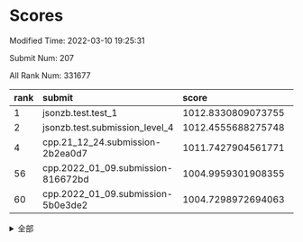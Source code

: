 # Scores

Modified Time: 2022-03-10 19:25:31

Submit Num: 207

All Rank Num: 331677

| rank |               submit               |       score        |       sigma        | pk_num |
| :--- | :--------------------------------- | :----------------- | :----------------- | :----- |
| 1    | jsonzb.test.test_1                 | 1012.8330809073755 | 0.7998635523249709 | 6406   |
| 2    | jsonzb.test.submission_level_4     | 1012.4555688275748 | 0.7850621064744964 | 6410   |
| 4    | cpp.21_12_24.submission-2b2ea0d7   | 1011.7427904561771 | 0.8015893576544874 | 6410   |
| 56   | cpp.2022_01_09.submission-816672bd | 1004.9959301908355 | 0.7118227744787213 | 6409   |
| 60   | cpp.2022_01_09.submission-5b0e3de2 | 1004.7298972694063 | 0.7139758891956869 | 6407   |


<details>
<summary>全部</summary>

| rank |                 submit                 |       score        |       sigma        | pk_num |
| :--- | :------------------------------------- | :----------------- | :----------------- | :----- |
| 1    | jsonzb.test.test_1                     | 1012.8330809073755 | 0.7998635523249709 | 6406   |
| 2    | jsonzb.test.submission_level_4         | 1012.4555688275748 | 0.7850621064744964 | 6410   |
| 3    | gobigger.level_3.submission_level_3_14 | 1011.8288864342386 | 0.7710070189839059 | 6407   |
| 4    | cpp.21_12_24.submission-2b2ea0d7       | 1011.7427904561771 | 0.8015893576544874 | 6410   |
| 5    | gobigger.level_3.submission_level_3_41 | 1011.3392681618051 | 0.7585215545556868 | 6407   |
| 6    | gobigger.level_3.submission_level_3_25 | 1011.2940083702346 | 0.7945408275398071 | 6406   |
| 7    | gobigger.level_3.submission_level_3_45 | 1011.2849602859033 | 0.7678617641838655 | 6415   |
| 8    | gobigger.level_3.submission_level_3_17 | 1011.0835703543855 | 0.7656650194968138 | 6406   |
| 9    | gobigger.level_3.submission_level_3_23 | 1011.0446566634373 | 0.748052585021044  | 6409   |
| 10   | gobigger.level_3.submission_level_3_6  | 1010.7775621244539 | 0.7456650325810953 | 6415   |
| 11   | gobigger.level_3.submission_level_3_38 | 1010.724650324075  | 0.7452329812866191 | 6411   |
| 12   | gobigger.level_3.submission_level_3_49 | 1010.7004828916517 | 0.781399783930914  | 6410   |
| 13   | gobigger.level_3.submission_level_3_46 | 1010.6950217572734 | 0.7495267113056686 | 6412   |
| 14   | gobigger.level_3.submission_level_3_8  | 1010.648839415221  | 0.7454154249706811 | 6415   |
| 15   | gobigger.level_3.submission_level_3_39 | 1010.6437272583657 | 0.75194451890253   | 6413   |
| 16   | gobigger.level_3.submission_level_3_13 | 1010.5173484703458 | 0.7530356292104317 | 6410   |
| 17   | gobigger.level_3.submission_level_3_0  | 1010.4423610177839 | 0.7614572902603015 | 6406   |
| 18   | gobigger.level_3.submission_level_3_11 | 1010.3465710687324 | 0.7537764610610203 | 6409   |
| 19   | gobigger.level_3.submission_level_3_2  | 1010.3005984147367 | 0.7502066568157036 | 6405   |
| 20   | gobigger.level_3.submission_level_3_35 | 1010.2980612821882 | 0.7500078885883634 | 6408   |
| 21   | gobigger.level_3.submission_level_3_19 | 1010.2817983905161 | 0.7576505505403421 | 6408   |
| 22   | gobigger.level_3.submission_level_3_48 | 1010.2685331348875 | 0.7765585782486897 | 6405   |
| 23   | gobigger.level_3.submission_level_3_1  | 1010.1748164780321 | 0.7813089652928589 | 6403   |
| 24   | gobigger.level_3.submission_level_3_36 | 1010.1552519620211 | 0.7774363685996007 | 6410   |
| 25   | gobigger.level_3.submission_level_3_31 | 1010.1233567495591 | 0.7785894922235788 | 6410   |
| 26   | gobigger.level_3.submission_level_3_12 | 1010.0612525519488 | 0.7634159876473381 | 6411   |
| 27   | gobigger.level_3.submission_level_3_26 | 1010.0350105223932 | 0.7742702079494562 | 6410   |
| 28   | gobigger.level_3.submission_level_3_7  | 1009.9963706055997 | 0.7569562189393731 | 6412   |
| 29   | gobigger.level_3.submission_level_3_22 | 1009.9643769760974 | 0.7473452530222596 | 6409   |
| 30   | gobigger.level_3.submission_level_3_9  | 1009.9636035559504 | 0.7638743974719748 | 6411   |
| 31   | gobigger.level_3.submission_level_3_37 | 1009.9594953093836 | 0.795995826356427  | 6416   |
| 32   | gobigger.level_3.submission_level_3_5  | 1009.9394319989733 | 0.7563420943681212 | 6411   |
| 33   | gobigger.level_3.submission_level_3_44 | 1009.9037818695568 | 0.7453833242772482 | 6408   |
| 34   | gobigger.level_3.submission_level_3_43 | 1009.8859311898625 | 0.7882959536526122 | 6413   |
| 35   | gobigger.level_3.submission_level_3_10 | 1009.852339646423  | 0.7511875650157703 | 6412   |
| 36   | gobigger.level_3.submission_level_3_30 | 1009.8310481140478 | 0.7550017031339112 | 6411   |
| 37   | gobigger.level_3.submission_level_3_24 | 1009.8027649811199 | 0.7531901315101538 | 6415   |
| 38   | gobigger.level_3.submission_level_3_28 | 1009.8016075147842 | 0.746215676694143  | 6410   |
| 39   | gobigger.level_3.submission_level_3_16 | 1009.7040689722074 | 0.7328599002940066 | 6407   |
| 40   | gobigger.level_3.submission_level_3_4  | 1009.6625700563574 | 0.7576694181105931 | 6411   |
| 41   | gobigger.level_3.submission_level_3_40 | 1009.5731172992997 | 0.7629664315124693 | 6407   |
| 42   | gobigger.level_3.submission_level_3_42 | 1009.4690845357461 | 0.7613919265644107 | 6406   |
| 43   | gobigger.level_3.submission_level_3_15 | 1009.4032457192197 | 0.7547365207701232 | 6408   |
| 44   | gobigger.level_3.submission_level_3_29 | 1009.2945204897994 | 0.7657723959004337 | 6405   |
| 45   | gobigger.level_3.submission_level_3_32 | 1009.2013751368168 | 0.7452595462469148 | 6402   |
| 46   | gobigger.level_3.submission_level_3_21 | 1009.171335618475  | 0.7570967070711618 | 6408   |
| 47   | gobigger.level_3.submission_level_3_34 | 1009.1245034347486 | 0.746000983779985  | 6407   |
| 48   | gobigger.level_3.submission_level_3_27 | 1009.1058621078216 | 0.7634043012536165 | 6410   |
| 49   | gobigger.level_3.submission_level_3_33 | 1008.9819529022924 | 0.755375006852489  | 6408   |
| 50   | gobigger.level_3.submission_level_3_3  | 1008.5325801316252 | 0.7612224198180201 | 6409   |
| 51   | gobigger.level_3.submission_level_3_18 | 1008.5062821167053 | 0.7519930826851647 | 6405   |
| 52   | gobigger.level_3.submission_level_3_20 | 1008.294178437491  | 0.7284046308519909 | 6412   |
| 53   | gobigger.level_3.submission_level_3_47 | 1008.2938246366369 | 0.7477548752376737 | 6409   |
| 54   | gobigger.level_1.submission_level_1_26 | 1005.5090936776384 | 0.7137675711311285 | 6406   |
| 55   | gobigger.level_1.submission_level_1_39 | 1005.0281761022637 | 0.7303461081878734 | 6409   |
| 56   | cpp.2022_01_09.submission-816672bd     | 1004.9959301908355 | 0.7118227744787213 | 6409   |
| 57   | gobigger.level_1.submission_level_1_16 | 1004.896166748366  | 0.737172193595026  | 6412   |
| 58   | gobigger.level_1.submission_level_1_29 | 1004.8278165134733 | 0.7232696334053551 | 6408   |
| 59   | gobigger.level_1.submission_level_1_19 | 1004.7518911182954 | 0.7297192957963372 | 6415   |
| 60   | cpp.2022_01_09.submission-5b0e3de2     | 1004.7298972694063 | 0.7139758891956869 | 6407   |
| 61   | gobigger.level_1.submission_level_1_17 | 1004.5406734248872 | 0.7200766956671001 | 6411   |
| 62   | gobigger.level_1.submission_level_1_46 | 1004.4475620044614 | 0.7285221405852755 | 6409   |
| 63   | gobigger.level_1.submission_level_1_4  | 1004.2686954170856 | 0.7162601662265745 | 6409   |
| 64   | gobigger.level_1.submission_level_1_49 | 1004.2470992183027 | 0.7125563712745665 | 6412   |
| 65   | gobigger.level_1.submission_level_1_20 | 1004.1648433771979 | 0.7117961269886941 | 6405   |
| 66   | gobigger.level_1.submission_level_1_43 | 1004.1270159384044 | 0.7173176816130784 | 6412   |
| 67   | gobigger.level_1.submission_level_1_6  | 1004.0333703200495 | 0.7184347444473528 | 6409   |
| 68   | gobigger.level_1.submission_level_1_18 | 1004.0235329601499 | 0.7167149610074063 | 6411   |
| 69   | gobigger.level_1.submission_level_1_11 | 1003.9643570645289 | 0.7183818955027028 | 6408   |
| 70   | gobigger.level_1.submission_level_1_9  | 1003.9419741882041 | 0.7176216199779705 | 6411   |
| 71   | gobigger.level_1.submission_level_1_32 | 1003.8784792391696 | 0.7245068613344503 | 6410   |
| 72   | gobigger.level_1.submission_level_1_2  | 1003.8459707239416 | 0.7384850969529267 | 6409   |
| 73   | gobigger.level_1.submission_level_1_28 | 1003.8259022973265 | 0.7132896231018618 | 6408   |
| 74   | gobigger.level_1.submission_level_1_12 | 1003.7923748375201 | 0.7213425721386854 | 6411   |
| 75   | gobigger.level_1.submission_level_1_44 | 1003.7826792059436 | 0.7181461523874018 | 6409   |
| 76   | gobigger.level_1.submission_level_1_25 | 1003.7215443142575 | 0.7277791729671954 | 6409   |
| 77   | gobigger.level_1.submission_level_1_15 | 1003.718914139151  | 0.7269025623219505 | 6406   |
| 78   | gobigger.level_1.submission_level_1_27 | 1003.6642718943017 | 0.7269758873396249 | 6406   |
| 79   | gobigger.level_1.submission_level_1_37 | 1003.6466662536025 | 0.7204726323384645 | 6410   |
| 80   | gobigger.level_1.submission_level_1_45 | 1003.5814527614069 | 0.705060405919253  | 6405   |
| 81   | gobigger.level_1.submission_level_1_8  | 1003.5593537357806 | 0.7223258952813781 | 6406   |
| 82   | gobigger.level_1.submission_level_1_48 | 1003.466948150956  | 0.711613246343604  | 6411   |
| 83   | gobigger.level_1.submission_level_1_5  | 1003.4221001627683 | 0.7061208191657777 | 6405   |
| 84   | gobigger.level_1.submission_level_1_7  | 1003.328978233457  | 0.7080499054327271 | 6412   |
| 85   | gobigger.level_1.submission_level_1_42 | 1003.2425666311196 | 0.7112105478895624 | 6409   |
| 86   | gobigger.level_1.submission_level_1_14 | 1003.2185208947113 | 0.7233606469009013 | 6413   |
| 87   | gobigger.level_1.submission_level_1_31 | 1003.133016575725  | 0.7249352212444633 | 6410   |
| 88   | gobigger.level_1.submission_level_1_36 | 1003.1193152540114 | 0.720680703708975  | 6406   |
| 89   | gobigger.level_1.submission_level_1_33 | 1003.0406425888457 | 0.7167121980853717 | 6406   |
| 90   | gobigger.level_1.submission_level_1_35 | 1003.0016140724939 | 0.700906536110126  | 6410   |
| 91   | gobigger.level_1.submission_level_1_30 | 1002.9947032468764 | 0.7198546379839361 | 6410   |
| 92   | gobigger.level_1.submission_level_1_40 | 1002.953608553309  | 0.7031971646418701 | 6409   |
| 93   | gobigger.level_1.submission_level_1_41 | 1002.8371365189149 | 0.7057215128259883 | 6406   |
| 94   | gobigger.level_1.submission_level_1_21 | 1002.7830680876274 | 0.7103603985135364 | 6412   |
| 95   | gobigger.level_1.submission_level_1_3  | 1002.7293481873706 | 0.7229723171723722 | 6409   |
| 96   | gobigger.level_1.submission_level_1_24 | 1002.7192195145934 | 0.7183108599666912 | 6409   |
| 97   | gobigger.level_1.submission_level_1_13 | 1002.4501451517002 | 0.7174860217583637 | 6411   |
| 98   | gobigger.level_1.submission_level_1_34 | 1002.4316066123262 | 0.7109818866311508 | 6407   |
| 99   | gobigger.level_1.submission_level_1_10 | 1002.3665947002457 | 0.7129508619080871 | 6410   |
| 100  | gobigger.level_1.submission_level_1_22 | 1002.3087680849096 | 0.7183359738828535 | 6409   |
| 101  | gobigger.level_1.submission_level_1_1  | 1002.2678896755295 | 0.7181369693081793 | 6417   |
| 102  | gobigger.level_1.submission_level_1_23 | 1002.088553630824  | 0.7054218019079262 | 6411   |
| 103  | gobigger.level_1.submission_level_1_0  | 1002.0557461126608 | 0.7198946275803103 | 6412   |
| 104  | gobigger.level_1.submission_level_1_38 | 1001.8447903054283 | 0.7112761283467463 | 6408   |
| 105  | gobigger.level_1.submission_level_1_47 | 1001.6968978994436 | 0.7174718882793967 | 6412   |
| 106  | gobigger.random.submission_random_15   | 997.8068372054441  | 0.7135802665793736 | 6410   |
| 107  | gobigger.random.submission_random_46   | 997.7161581555928  | 0.7086498086278209 | 6409   |
| 108  | gobigger.random.submission_random_33   | 997.2644578900458  | 0.7059774700079452 | 6409   |
| 109  | gobigger.random.submission_random_11   | 996.9886452591869  | 0.7137906625295796 | 6407   |
| 110  | gobigger.random.submission_random_43   | 996.9526147519464  | 0.6996938709438582 | 6404   |
| 111  | gobigger.random.submission_random_5    | 996.7161695642291  | 0.7112575533376766 | 6408   |
| 112  | gobigger.random.submission_random_48   | 996.6506216467976  | 0.7163239353171323 | 6406   |
| 113  | gobigger.random.submission_random_25   | 996.4696458024724  | 0.707008349314344  | 6405   |
| 114  | gobigger.random.submission_random_32   | 996.4445762433801  | 0.7291999873270205 | 6397   |
| 115  | gobigger.random.submission_random_22   | 996.406241267009   | 0.7087097660686014 | 6409   |
| 116  | gobigger.random.submission_random_49   | 996.357791717455   | 0.7116749029597472 | 6410   |
| 117  | gobigger.random.submission_random_12   | 996.3154323448981  | 0.7077980516971099 | 6412   |
| 118  | gobigger.random.submission_random_18   | 996.2703251573917  | 0.7165886506206434 | 6413   |
| 119  | gobigger.random.submission_random_24   | 996.246632881597   | 0.7325309796445159 | 6411   |
| 120  | gobigger.random.submission_random_9    | 996.239653219155   | 0.7071762526350418 | 6408   |
| 121  | gobigger.random.submission_random_0    | 996.2117591233467  | 0.7005423908931068 | 6413   |
| 122  | gobigger.random.submission_random_47   | 996.1621635429922  | 0.7111878613687355 | 6410   |
| 123  | gobigger.random.submission_random_6    | 996.1620518198408  | 0.7161910982844445 | 6409   |
| 124  | gobigger.random.submission_random_30   | 996.1568591414253  | 0.7166033158218971 | 6408   |
| 125  | gobigger.random.submission_random_44   | 996.0957611591004  | 0.7249058586801063 | 6409   |
| 126  | gobigger.random.submission_random_42   | 996.0822798651673  | 0.712772075724406  | 6409   |
| 127  | gobigger.random.submission_random_36   | 996.02885776285    | 0.7225210461718887 | 6407   |
| 128  | gobigger.random.submission_random_45   | 995.9725795278611  | 0.6980749485874962 | 6408   |
| 129  | gobigger.random.submission_random_19   | 995.9453092996476  | 0.7052031324050734 | 6412   |
| 130  | gobigger.random.submission_random_23   | 995.9433114250222  | 0.7175447590446364 | 6415   |
| 131  | gobigger.random.submission_random_27   | 995.9364069243569  | 0.717984619637829  | 6408   |
| 132  | gobigger.random.submission_random_31   | 995.9060416630323  | 0.7043034444906662 | 6414   |
| 133  | gobigger.random.submission_random_17   | 995.8883717881629  | 0.7171457746346861 | 6405   |
| 134  | gobigger.random.submission_random_37   | 995.8712941824994  | 0.7010482404001754 | 6409   |
| 135  | gobigger.random.submission_random_13   | 995.8688656970479  | 0.7183420674759906 | 6406   |
| 136  | gobigger.random.submission_random_41   | 995.8587998100115  | 0.7114117277409792 | 6409   |
| 137  | gobigger.random.submission_random_21   | 995.7333286091001  | 0.7122426404212265 | 6411   |
| 138  | gobigger.random.submission_random_8    | 995.6928868988425  | 0.7165705264245447 | 6413   |
| 139  | gobigger.random.submission_random_2    | 995.6387144259313  | 0.7016448160026397 | 6414   |
| 140  | gobigger.random.submission_random_38   | 995.5909569615044  | 0.7342890398314973 | 6415   |
| 141  | gobigger.random.submission_random_1    | 995.5322156120444  | 0.7113445680978234 | 6404   |
| 142  | gobigger.random.submission_random_39   | 995.5138491016268  | 0.7100215565518234 | 6407   |
| 143  | gobigger.random.submission_random_26   | 995.4841752731304  | 0.7101060912464368 | 6407   |
| 144  | gobigger.random.submission_random_29   | 995.4220252436054  | 0.7036636572111902 | 6407   |
| 145  | gobigger.random.submission_random_4    | 995.2876876659781  | 0.7039317000103785 | 6403   |
| 146  | gobigger.random.submission_random_16   | 995.2727442432183  | 0.7108653307346331 | 6411   |
| 147  | gobigger.random.submission_random_7    | 995.2121231532723  | 0.7111221036833741 | 6409   |
| 148  | gobigger.random.submission_random_20   | 995.2015190462372  | 0.7128786523166005 | 6409   |
| 149  | gobigger.random.submission_random_40   | 995.1858527695424  | 0.7210217623730214 | 6409   |
| 150  | gobigger.random.submission_random_14   | 995.1697536851138  | 0.715579600258222  | 6406   |
| 151  | gobigger.random.submission_random_34   | 995.1277260526614  | 0.7139359406830804 | 6414   |
| 152  | gobigger.random.submission_random_10   | 995.109693115877   | 0.7091104978238187 | 6410   |
| 153  | gobigger.random.submission_random_35   | 994.9444193616552  | 0.7225719998544349 | 6412   |
| 154  | gobigger.random.submission_random_3    | 994.6224657233789  | 0.7236666962134158 | 6415   |
| 155  | gobigger.random.submission_random_28   | 994.2695377006327  | 0.7167504384845546 | 6414   |
| 156  | gobigger.level_2.submission_level_2_33 | 993.6743866917703  | 0.7397356309035901 | 6409   |
| 157  | gobigger.level_2.submission_level_2_5  | 993.5301868687435  | 0.7528519888790346 | 6407   |
| 158  | gobigger.level_2.submission_level_2_2  | 993.5082450010875  | 0.7249290316132634 | 6408   |
| 159  | gobigger.level_2.submission_level_2_41 | 993.3978411626074  | 0.7341624573613471 | 6405   |
| 160  | gobigger.level_2.submission_level_2_19 | 993.3695670572388  | 0.7446269296595801 | 6408   |
| 161  | gobigger.level_2.submission_level_2_11 | 993.1913006708127  | 0.7364892872657277 | 6404   |
| 162  | gobigger.level_2.submission_level_2_9  | 993.0288013778222  | 0.7341607618895302 | 6413   |
| 163  | gobigger.level_2.submission_level_2_18 | 993.0268194813796  | 0.739932974310868  | 6411   |
| 164  | gobigger.level_2.submission_level_2_48 | 992.824374304813   | 0.7410936380232961 | 6408   |
| 165  | gobigger.level_2.submission_level_2_32 | 992.7196469024142  | 0.7356764643736059 | 6407   |
| 166  | gobigger.level_2.submission_level_2_8  | 992.6351633416016  | 0.7317322974385231 | 6410   |
| 167  | gobigger.level_2.submission_level_2_20 | 992.6080778507661  | 0.7331854413898772 | 6409   |
| 168  | gobigger.level_2.submission_level_2_39 | 992.5867996112294  | 0.7529452374298414 | 6411   |
| 169  | gobigger.level_2.submission_level_2_3  | 992.554430090669   | 0.7449470428835653 | 6409   |
| 170  | gobigger.level_2.submission_level_2_49 | 992.4067925943547  | 0.7359927160435998 | 6409   |
| 171  | gobigger.level_2.submission_level_2_30 | 992.4036800038812  | 0.7598357720669472 | 6406   |
| 172  | gobigger.level_2.submission_level_2_40 | 992.3144266278723  | 0.7412728064606693 | 6409   |
| 173  | gobigger.level_2.submission_level_2_27 | 992.2782493815472  | 0.7474018655645845 | 6408   |
| 174  | gobigger.level_2.submission_level_2_28 | 992.1962536690289  | 0.7558260306113871 | 6409   |
| 175  | gobigger.level_2.submission_level_2_46 | 992.0657210226116  | 0.7412561969110181 | 6408   |
| 176  | gobigger.level_2.submission_level_2_36 | 991.9953365981662  | 0.7527028249328552 | 6411   |
| 177  | gobigger.level_2.submission_level_2_16 | 991.9903313368072  | 0.7410475826247817 | 6407   |
| 178  | gobigger.level_2.submission_level_2_12 | 991.9746596530954  | 0.74981948679166   | 6413   |
| 179  | gobigger.level_2.submission_level_2_44 | 991.973650410743   | 0.7419074965269773 | 6406   |
| 180  | gobigger.level_2.submission_level_2_22 | 991.9663998424677  | 0.7502736808366638 | 6414   |
| 181  | gobigger.level_2.submission_level_2_23 | 991.8038156890425  | 0.7337904589564249 | 6408   |
| 182  | gobigger.level_2.submission_level_2_45 | 991.7527130183454  | 0.7579728736773954 | 6412   |
| 183  | gobigger.level_2.submission_level_2_21 | 991.7199559983416  | 0.7743708276556223 | 6409   |
| 184  | gobigger.level_2.submission_level_2_15 | 991.6943376217871  | 0.7584640028505595 | 6415   |
| 185  | gobigger.level_2.submission_level_2_31 | 991.6885085819447  | 0.7425643267071149 | 6412   |
| 186  | gobigger.level_2.submission_level_2_24 | 991.6421656504132  | 0.7537938285901208 | 6414   |
| 187  | gobigger.level_2.submission_level_2_0  | 991.6330389842366  | 0.7810657020670151 | 6403   |
| 188  | gobigger.level_2.submission_level_2_37 | 991.6305582550389  | 0.7738302896024648 | 6409   |
| 189  | gobigger.level_2.submission_level_2_7  | 991.6233862356944  | 0.7582570672275443 | 6411   |
| 190  | gobigger.level_2.submission_level_2_38 | 991.6112794840236  | 0.7532046826556443 | 6409   |
| 191  | gobigger.level_2.submission_level_2_10 | 991.4239563533611  | 0.757255696368082  | 6410   |
| 192  | gobigger.level_2.submission_level_2_43 | 991.422045750634   | 0.7552972980824216 | 6403   |
| 193  | gobigger.level_2.submission_level_2_26 | 991.3711990327055  | 0.74412087204804   | 6410   |
| 194  | gobigger.level_2.submission_level_2_25 | 991.3450588728103  | 0.7667414254531283 | 6411   |
| 195  | gobigger.level_2.submission_level_2_13 | 991.2942828604538  | 0.7572201896058085 | 6405   |
| 196  | gobigger.level_2.submission_level_2_34 | 991.1269998770263  | 0.7430493779817724 | 6409   |
| 197  | gobigger.level_2.submission_level_2_6  | 991.0874091546284  | 0.7429346870910615 | 6406   |
| 198  | gobigger.level_2.submission_level_2_47 | 991.0601456086936  | 0.757648694608322  | 6412   |
| 199  | gobigger.level_2.submission_level_2_1  | 990.9794928296882  | 0.7600120279364657 | 6408   |
| 200  | gobigger.level_2.submission_level_2_14 | 990.9578493355439  | 0.7525146852490789 | 6408   |
| 201  | gobigger.level_2.submission_level_2_17 | 990.9344722243699  | 0.7737225381240606 | 6409   |
| 202  | gobigger.level_2.submission_level_2_35 | 990.7850827384917  | 0.7579283265833492 | 6411   |
| 203  | gobigger.level_2.submission_level_2_42 | 990.7780211449552  | 0.759243984829591  | 6412   |
| 204  | gobigger.level_2.submission_level_2_4  | 990.6040616740001  | 0.7403934372602264 | 6407   |
| 205  | gobigger.level_2.submission_level_2_29 | 990.365446446562   | 0.7777764769530139 | 6413   |
| 206  | gobigger.none.submission_none_0        | 977.4581160112239  | 1.2855466755177587 | 6414   |
| 207  | gobigger.none.submission_none_1        | 976.3884013611975  | 1.343562255971039  | 6408   |

</details>